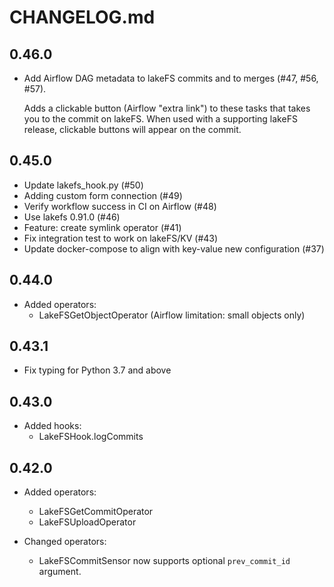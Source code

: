 # CHANGELOG.md

## 0.46.0

  * Add Airflow DAG metadata to lakeFS commits and to merges (#47, #56, #57).

    Adds a clickable button (Airflow "extra link") to these tasks that takes
    you to the commit on lakeFS.  When used with a supporting lakeFS
    release, clickable buttons will appear on the commit.

## 0.45.0

  * Update lakefs_hook.py (#50)
  * Adding custom form connection (#49)
  * Verify workflow success in CI on Airflow (#48)
  * Use lakefs 0.91.0 (#46)
  * Feature: create symlink operator (#41)
  * Fix integration test to work on lakeFS/KV (#43)
  * Update docker-compose to align with key-value new configuration (#37)

## 0.44.0

  * Added operators:
    - LakeFSGetObjectOperator (Airflow limitation: small objects only)

## 0.43.1

  * Fix typing for Python 3.7 and above

## 0.43.0

  * Added hooks:
    - LakeFSHook.logCommits

## 0.42.0

  * Added operators:
    - LakeFSGetCommitOperator
    - LakeFSUploadOperator

  * Changed operators:
    - LakeFSCommitSensor now supports optional `prev_commit_id` argument.

